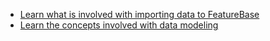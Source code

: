 * [Learn what is involved with importing data to FeatureBase](/concepts/featurebase-ingestion)
* [Learn the concepts involved with data modeling](/concepts/data-modeling-overview)
